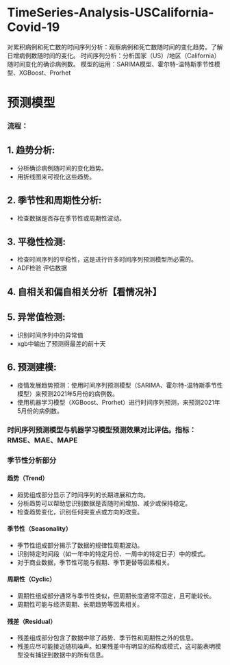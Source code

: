 # TimeSeries-Analysis-USCalifornia-Covid-19

对累积病例和死亡数的时间序列分析：观察病例和死亡数随时间的变化趋势。了解日增病例数随时间的变化。
时间序列分析：分析国家（US）/地区（California）随时间变化的确诊病例数。
模型的运用：SARIMA模型、霍尔特-温特斯季节性模型、XGBoost、Prorhet

# 预测模型
### 流程：
## 1. 趋势分析:
  - 分析确诊病例随时间的变化趋势。
  - 用折线图来可视化这些趋势。
## 2. 季节性和周期性分析:
  - 检查数据是否存在季节性或周期性波动。
## 3. 平稳性检测:
  - 检查时间序列的平稳性，这是进行许多时间序列预测模型所必需的。
  - ADF检验 评估数据
## 4. 自相关和偏自相关分析【看情况补】
## 5. 异常值检测:
  - 识别时间序列中的异常值
  - xgb中输出了预测得最差的前十天
## 6. 预测建模:
  - 疫情发展趋势预测：使用时间序列预测模型（SARIMA、霍尔特-温特斯季节性模型）来预测2021年5月份的病例数。
  - 使用机器学习模型（XGBoost、Prorhet）进行时间序列预测，来预测2021年5月份的病例数。
### 时间序列预测模型与机器学习模型预测效果对比评估。指标：RMSE、MAE、MAPE

### 季节性分析部分
#### 趋势（Trend）
- 趋势组成部分显示了时间序列的长期进展和方向。
- 分析趋势可以帮助您识别数据是否随时间增加、减少或保持稳定。
- 检查趋势变化，识别任何突变点或方向的改变。
#### 季节性（Seasonality）
- 季节性组成部分揭示了数据的规律性周期波动。
- 识别特定时间段（如一年中的特定月份、一周中的特定日子）中的模式。
- 对于商业数据，季节性可能与假期、季节更替等因素相关。
#### 周期性（Cyclic）
- 周期性组成部分通常与季节性类似，但周期长度通常不固定，且可能较长。
- 周期性可能与经济周期、长期趋势等因素相关。
#### 残差（Residual）
- 残差组成部分包含了数据中除了趋势、季节性和周期性之外的信息。
- 残差应尽可能接近随机噪声。如果残差中有明显的结构或模式，这可能表明模型没有捕捉到数据中的所有信息。
